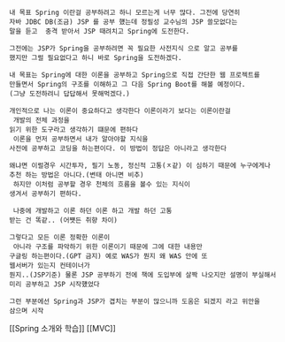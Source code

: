 	내 목표 Spring 이란걸 공부하려고 하니 모르는게 너무 많다. 그전에 당연히
	자바 JDBC DB(조금) JSP 를 공부 헀는데 정필성 교수님의 JSP 쓸모없다는
	말을 듣고  충격 받아서 JSP 때려치고 Spring에 도전한다.

	그전에는 JSP가 Spring을 공부하려면 꼭 필요한 사전지식 으로 알고 공부를 
	했지만 그럴 필요없다고 하니 바로 Spring을 도전하겠다.

	내 목표는 Spring에 대한 이론을 공부하고 Spring으로 직접 간단한 웹 프로젝트를
	만들면서 Spring의 구조를 이해하고 그 다음 Spring Boot를 해볼 예정이다.
	(그냥 도전하려니 답답해서 못해먹겠다.)

	개인적으로 나는 이론이 중요하다고 생각한다 이론이라기 보다는 이론이란걸
	 개발의 전체 과정을
	읽기 위한 도구라고 생각하기 떄문에 편하다
	 이론을 먼저 공부하면서 내가 알아야할 지식을
	사전에 공부하고 코딩을 하는편이다. 이 방법이 정답은 아니라고 생각한다

	왜냐면 이럴경우 시간투자, 필기 노동, 정신적 고통(ㅈ같) 이 심하기 때문에 누구에게나
	추천 하는 방법은 아니다.(변태 아니면 비추)
	 하지만 이처럼 공부할 경우 천체의 흐름을 볼수 있는 지식이
	생겨서 공부하기 편하다.
	
	 나중에 개발하고 이론 하던 이론 하고 개발 하던 고통 
	받는 건 똑같.. (어쩃든 취향 차이)

	그렇다고 모든 이론 정확한 이론이
	 아니라 구조를 파악하기 위한 이론이기 때문에 그에 대한 내용만
	구글링 하는편이다.(GPT 금지) 예로 WAS가 뭔지 왜 WAS 안에 또 
	웹서버가 있는지 컨테이너가
	뭔지..(JSP기준) 물론 JSP 공부하기 전에 책에 도입부에 살짝 나오지만 설명이 부실해서
	미리 공부하고 JSP 시작헀었다

	그런 부분에선 Spring과 JSP가 겹치는 부분이 많으니까 도움은 되겠지 라고 위안을 
	삼으며 시작

[[Spring 소개와 학습]]
[[MVC]]
